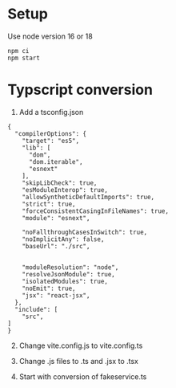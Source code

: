 

# Setup 

Use node version 16 or 18

```
npm ci
npm start
```

# Typscript conversion

1. Add a tsconfig.json

```
{
  "compilerOptions": {
    "target": "es5",
    "lib": [
      "dom",
      "dom.iterable",
      "esnext"
    ],
    "skipLibCheck": true,
    "esModuleInterop": true,
    "allowSyntheticDefaultImports": true,
    "strict": true,
    "forceConsistentCasingInFileNames": true,
    "module": "esnext",
    
    "noFallthroughCasesInSwitch": true,
    "noImplicitAny": false,
    "baseUrl": "./src",

   
    "moduleResolution": "node",
    "resolveJsonModule": true,
    "isolatedModules": true,
    "noEmit": true,
    "jsx": "react-jsx",
  },
  "include": [
    "src",
]
}
```

2. Change vite.config.js to vite.config.ts

3. Change .js files to .ts and .jsx to .tsx

4. Start with conversion of fakeservice.ts 